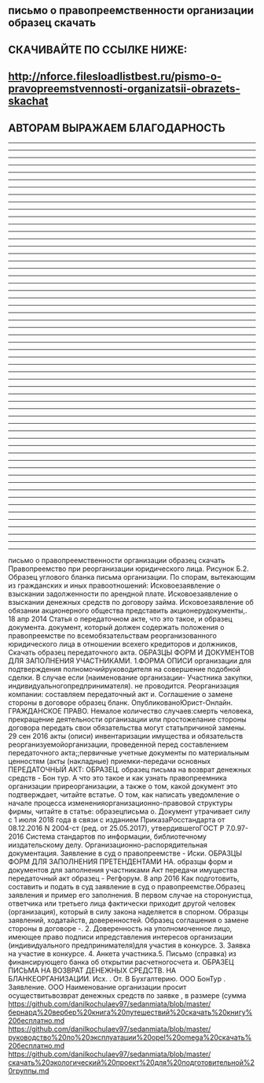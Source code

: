 письмо о правопреемственности организации образец скачать
--------------------------------------------------
СКАЧИВАЙТЕ ПО ССЫЛКЕ НИЖЕ:
--------------------------------------------------
http://nforce.filesloadlistbest.ru/pismo-o-pravopreemstvennosti-organizatsii-obrazets-skachat
--------------------------------------------------
АВТОРАМ ВЫРАЖАЕМ БЛАГОДАРНОСТЬ
--------------------------------------------------
--------------------------------------------------
--------------------------------------------------
--------------------------------------------------
--------------------------------------------------
--------------------------------------------------
--------------------------------------------------
--------------------------------------------------
--------------------------------------------------
--------------------------------------------------
--------------------------------------------------
--------------------------------------------------
--------------------------------------------------
--------------------------------------------------
--------------------------------------------------
--------------------------------------------------
--------------------------------------------------
--------------------------------------------------
--------------------------------------------------
--------------------------------------------------
--------------------------------------------------
--------------------------------------------------
--------------------------------------------------
--------------------------------------------------
--------------------------------------------------
--------------------------------------------------
--------------------------------------------------
--------------------------------------------------
--------------------------------------------------
--------------------------------------------------
--------------------------------------------------
--------------------------------------------------
--------------------------------------------------
--------------------------------------------------
--------------------------------------------------
--------------------------------------------------
--------------------------------------------------
--------------------------------------------------
--------------------------------------------------
--------------------------------------------------
--------------------------------------------------
--------------------------------------------------
--------------------------------------------------
--------------------------------------------------
--------------------------------------------------
--------------------------------------------------
--------------------------------------------------
--------------------------------------------------
--------------------------------------------------
--------------------------------------------------
--------------------------------------------------
--------------------------------------------------
--------------------------------------------------
--------------------------------------------------
--------------------------------------------------
--------------------------------------------------
--------------------------------------------------
письмо о правопреемственности организации образец скачать Правопреемство при реорганизации юридического лица. Рисунок Б.2. Образец углового бланка письма организации. По спорам, вытекающим из гражданских и иных правоотношений: Исковоезаявление о взыскании задолженности по арендной плате. Исковоезаявление о взыскании денежных средств по договору займа. Исковоезаявление об обязании акционерного общества представить акционерудокументы,. 18 апр 2014  Статья о передаточном акте, что это такое, и образец документа. документ, который должен содержать положения о правопреемстве по всемобязательствам реорганизованного юридического лица в отношении всехего кредиторов и должников,  Скачать образец передаточного акта. ОБРАЗЦЫ ФОРМ И ДОКУМЕНТОВ ДЛЯ ЗАПОЛНЕНИЯ УЧАСТНИКАМИ. 1.ФОРМА ОПИСИ  организации для подтверждения полномочийруководителя на совершение подобной сделки. В случае если  (наименование организации- Участника закупки, индивидуальногопредпринимателя). не проводится. Реорганизация компании: составляем передаточный акт и. Соглашение о замене стороны в договоре образец бланк. ОпубликованоЮрист-Онлайн. ГРАЖДАНСКОЕ ПРАВО. Немалое количество случаев:смерть человека, прекращение деятельности организации или простожелание стороны договора передать свои обязательства  могут статьпричиной замены. 29 сен 2016  акты (описи) инвентаризации имущества и обязательств реорганизуемойорганизации, проведенной перед составлением передаточного акта;;первичные учетные документы по материальным ценностям (акты (накладные) приемки-передачи основных  ПЕРЕДАТОЧНЫЙ АКТ: ОБРАЗЕЦ. образец письма на возврат денежных средств - Бон тур. А что это такое и как узнать правопреемника организации приреорганизации, а также о том, какой документ это подтверждает, читайте встатье.  О том, как написать уведомление о начале процесса измененияорганизационно-правовой структуры фирмы, читайте в статье: образецписьма о. Документ утрачивает силу с 1 июля 2018 года в связи с изданием ПриказаРосстандарта от 08.12.2016 N 2004-ст (ред. от 25.05.2017), утвердившегоГОСТ Р 7.0.97-2016 Система стандартов по информации, библиотечному ииздательскому делу. Организационно-распорядительная документация. Заявление в суд о правопреемстве - Иски. ОБРАЗЦЫ ФОРМ ДЛЯ ЗАПОЛНЕНИЯ ПРЕТЕНДЕНТАМИ НА. образцы форм и документов для заполнения участниками
Акт передачи имущества передаточный акт образец - Регфорум. 8 апр 2016  Как подготовить, составить и подать в суд заявление в суд о правопреемстве.Образец заявления и пример его заполнения.  В первом случае на сторонуистца, ответчика или третьего лица фактически приходит другой человек (организация), который в силу закона наделяется в спорном. Образцы заявлений, ходатайств, доверенностей. Образец соглашения о замене стороны в договоре -. 2. Доверенность на уполномоченное лицо, имеющее право подписи ипредставления интересов организации (индивидуального предпринимателя)для участия в конкурсе. 3. Заявка на участие в конкурсе. 4. Анкета участника.5. Письмо (справка) из финансирующего банка об открытии расчетногосчета и. ОБРАЗЕЦ ПИСЬМА НА ВОЗВРАТ ДЕНЕЖНЫХ СРЕДСТВ. НА БЛАНКЕОРГАНИЗАЦИИ. Исх. . От. В Бухгалтерию. ООО БонТур . Заявление. ООО Наименование организации просит осуществитьвозврат денежных средств по заявке , в размере  (сумма
https://github.com/danilkochulaev97/sedanmiata/blob/master/бернард%20вербер%20книга%20путешествий%20скачать%20книгу%20бесплатно.md
https://github.com/danilkochulaev97/sedanmiata/blob/master/руководство%20по%20эксплуатации%20opel%20omega%20скачать%20бесплатно.md
https://github.com/danilkochulaev97/sedanmiata/blob/master/скачать%20экологический%20проект%20для%20подготовительной%20группы.md